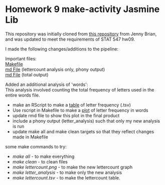 Homework 9 make-activity Jasmine Lib
=============


This repository was initially cloned from [this repository](https://github.com/STAT545-UBC/make-activity) from Jenny Brian, and was updated to meet the requirements of STAT 547 hw09.

I made the following changes/additions to the pipeline:
 
Important files:  
[Makefile](https://github.com/STAT545-UBC-students/hw09-JasmineLib/blob/master/Makefile)  
[md File](https://github.com/STAT545-UBC-students/hw09-JasmineLib/blob/master/lettercount_analysis.md) (lettercount analysis only, phony output)  
[md File](https://github.com/STAT545-UBC-students/hw09-JasmineLib/blob/master/report.md) (total output)
 
Added an additional analysis of 'words':  
This analysis involved counting the total frequency of letters used in the entire words file.
- make an RScript to make a [table](https://github.com/STAT545-UBC-students/hw09-JasmineLib/blob/master/lettercount.tsv) of letter frequency (.tsv)  
- Use rscript in Makefile to make a [plot](https://github.com/STAT545-UBC-students/hw09-JasmineLib/blob/master/lettercount.png) of letter frequency in words   
- update rmd file to show this plot in the final product  
- include a phony output (letter_analysis) such that only my new analysis is run    
- update make all and make clean targets so that they reflect changes made in Makefile  

some make commands to try:
- *make all* -    to make everything
- *make clean* -   to clean files
- *make lettercount.png* -    to make the new lettercount graph
- *make letter_analysis* -   to make only the new analysis
- *make lettercount.tsv* -   to make the lettercount table.

